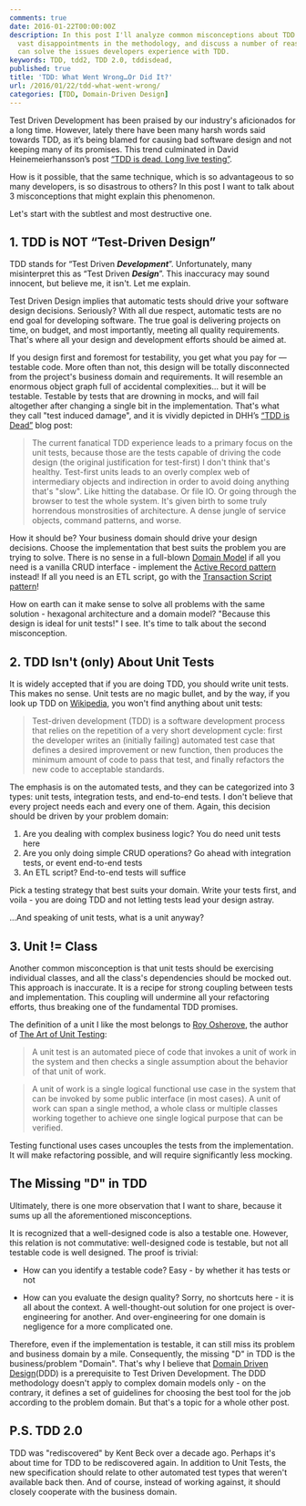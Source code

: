 ```yaml
---
comments: true
date: 2016-01-22T00:00:00Z
description: In this post I'll analyze common misconceptions about TDD that lead to
  vast disappointments in the methodology, and discuss a number of reassessments that
  can solve the issues developers experience with TDD.
keywords: TDD, tdd2, TDD 2.0, tddisdead,
published: true
title: 'TDD: What Went Wrong…Or Did It?'
url: /2016/01/22/tdd-what-went-wrong/
categories: [TDD, Domain-Driven Design]
---
```


Test Driven Development has been praised by our industry's aficionados for a long time. However, lately there have been many harsh words said towards TDD, as it’s being blamed for causing bad software design and not keeping many of its promises. This trend culminated in David Heinemeierhansson’s post [“TDD is dead. Long live testing”](http://david.heinemeierhansson.com/2014/tdd-is-dead-long-live-testing.html).

How is it possible, that the same technique, which is so advantageous to so many developers, is so disastrous to others?
In this post I want to talk about 3 misconceptions that might explain this phenomenon.

Let's start with the subtlest and most destructive one.

<!--more-->

## 1. TDD is NOT “Test-Driven Design”
TDD stands for “Test Driven ***Development***”. Unfortunately, many misinterpret this as “Test Driven ___Design___”. This inaccuracy may sound innocent, but believe me, it isn't. Let me explain.

Test Driven Design implies that automatic tests should drive your software design decisions. Seriously? With all due respect, automatic tests are no end goal for developing software. The true goal is delivering projects on time, on budget, and most importantly, meeting all quality requirements. That's where all your design and development efforts should be aimed at.

If you design first and foremost for testability, you get what you pay for — testable code. More often than not, this design will be totally disconnected from the project's business domain and requirements. It will resemble an enormous object graph full of accidental complexities… but it will be testable. Testable by tests that are drowning in mocks, and will fail altogether after changing a single bit in the implementation. That's what they call "test induced damage", and it is vividly depicted in DHH’s [“TDD is Dead”](http://david.heinemeierhansson.com/2014/tdd-is-dead-long-live-testing.html) blog post:

> The current fanatical TDD experience leads to a primary focus on the unit tests, because those are the tests capable of driving the code design (the original justification for test-first) I don't think that's healthy. Test-first units leads to an overly complex web of intermediary objects and indirection in order to avoid doing anything that's "slow". Like hitting the database. Or file IO. Or going through the browser to test the whole system. It's given birth to some truly horrendous monstrosities of architecture. A dense jungle of service objects, command patterns, and worse.

How it should be? Your business domain should drive your design decisions. Choose the implementation that best suits the problem you are trying to solve. There is no sense in a full-blown [Domain Model](http://martinfowler.com/eaaCatalog/domainModel.html) if all you need is a vanilla CRUD interface - implement the [Active Record pattern](http://www.martinfowler.com/eaaCatalog/activeRecord.html) instead! If all you need is an ETL script, go with the [Transaction Script pattern](http://martinfowler.com/eaaCatalog/transactionScript.html)!

How on earth can it make sense to solve all problems with the same solution - hexagonal architecture and a domain model? "Because this design is ideal for unit tests!" I see. It's time to talk about the second misconception.

## 2. TDD Isn't (only) About Unit Tests 
It is widely accepted that if you are doing TDD, you should write unit tests. This makes no sense. Unit tests are no magic bullet, and by the way, if you look up TDD on [Wikipedia](https://en.wikipedia.org/wiki/Test-driven_development), you won't find anything about unit tests:

> Test-driven development (TDD) is a software development process that relies on the repetition of a very short development cycle: first the developer writes an (initially failing) automated test case that defines a desired improvement or new function, then produces the minimum amount of code to pass that test, and finally refactors the new code to acceptable standards.

The emphasis is on the automated tests, and they can be categorized into 3 types: unit tests, integration tests, and end-to-end tests. I don't believe that every project needs each and every one of them. Again, this decision should be driven by your problem domain:

1. Are you dealing with complex business logic? You do need unit tests here
2. Are you only doing simple CRUD operations? Go ahead with integration tests, or event end-to-end tests
3. An ETL script? End-to-end tests will suffice

Pick a testing strategy that best suits your domain. Write your tests first, and voila - you are doing TDD and not letting tests lead your design astray.

...And speaking of unit tests, what is a unit anyway?

## 3. Unit != Class
Another common misconception is that unit tests should be exercising individual classes, and all the class's dependencies should be mocked out. This approach is inaccurate. It is a recipe for strong coupling between tests and implementation. This coupling will undermine all your refactoring efforts, thus breaking one of the fundamental TDD promises.

The definition of a unit I like the most belongs to [Roy Osherove](http://artofunittesting.com/definition-of-a-unit-test/), the author of [The Art of Unit Testing](http://www.amazon.com/gp/product/1617290890):

> A unit test is an automated piece of code that invokes a unit of work in the system and then checks a single assumption about the behavior of that unit of work.

> A unit of work is a single logical functional use case in the system that can be invoked by some public interface (in most cases). A unit of work can span a single method, a whole class or multiple classes working together to achieve one single logical purpose that can be verified.

Testing functional uses cases uncouples the tests from the implementation. It will make refactoring possible, and will require significantly less mocking. 

## The Missing "D" in TDD
Ultimately, there is one more observation that I want to share, because it sums up all the aforementioned misconceptions.

It is recognized that a well-designed code is also a testable one. However, this relation is not commutative: well-designed code is testable, but not all testable code is well designed. The proof is trivial:

* How can you identify a testable code? Easy - by whether it has tests or not

* How can you evaluate the design quality? Sorry, no shortcuts here - it is all about the context. A well-thought-out solution for one project is over-engineering for another. And over-engineering for one domain is negligence for a more complicated one.

Therefore, even if the implementation is testable, it can still miss its problem and business domain by a mile. Consequently, the missing "D" in TDD is the business/problem "Domain". That's why I believe that [Domain Driven Design](https://en.wikipedia.org/wiki/Domain-driven_design)(DDD) is a prerequisite to Test Driven Development. The DDD methodology doesn't apply to complex domain models only - on the contrary, it defines a set of guidelines for choosing the best tool for the job according to the problem domain. But that's a topic for a whole other post.

## P.S. TDD 2.0
TDD was "rediscovered" by Kent Beck over a decade ago. Perhaps it's about time for TDD to be rediscovered again. In addition to Unit Tests, the new specification should relate to other automated test types that weren't available back then. And of course, instead of working against, it should closely cooperate with the business domain.
